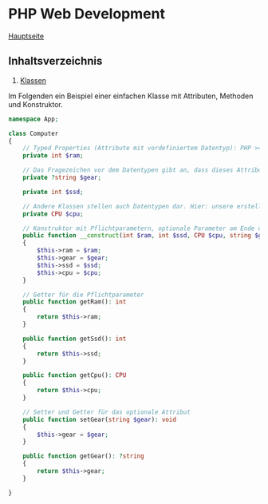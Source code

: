 # PHP Web Development

[Hauptseite](/docs/index.md)



## Inhaltsverzeichnis

1. [Klassen](/docs/php/class.md)


Im Folgenden ein Beispiel einer einfachen Klasse mit Attributen, Methoden und Konstruktor.
````php
namespace App;

class Computer
{
    // Typed Properties (Attribute mit vordefiniertem Datentyp): PHP >= 7.4
    private int $ram;

    // Das Fragezeichen vor dem Datentypen gibt an, dass dieses Attribut auch 'null' sein darf.
    private ?string $gear;

    private int $ssd;

    // Andere Klassen stellen auch Datentypen dar. Hier: unsere erstelle Klasse 'CPU'
    private CPU $cpu;

    // Konstruktor mit Pflichtparametern, optionale Parameter am Ende der Parameterliste
    public function __construct(int $ram, int $ssd, CPU $cpu, string $gear = null)
    {
        $this->ram = $ram;
        $this->gear = $gear;
        $this->ssd = $ssd;
        $this->cpu = $cpu;
    }

    // Getter für die Pflichtparameter
    public function getRam(): int
    {
        return $this->ram;
    }

    public function getSsd(): int
    {
        return $this->ssd;
    }

    public function getCpu(): CPU
    {
        return $this->cpu;
    }

    // Setter und Getter für das optionale Attribut
    public function setGear(string $gear): void
    {
        $this->gear = $gear;
    }

    public function getGear(): ?string
    {
        return $this->gear;
    }

}
````


